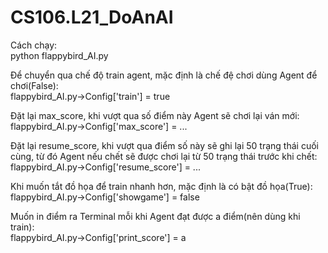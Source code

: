 # CS106.L21_DoAnAI
Cách chạy:  
python flappybird_AI.py

Để chuyển qua chế độ train agent, mặc định là chế đệ chơi dùng Agent để chơi(False):  
flappybird_AI.py->Config['train'] = true  

Đặt lại max_score, khi vượt qua số điểm này Agent sẽ chơi lại ván mới:  
flappybird_AI.py->Config['max_score'] = ...  

Đặt lại resume_score, khi vượt qua điểm số này sẽ ghi lại 50 trạng thái cuối cùng, từ đó Agent nếu chết sẽ được chơi lại từ 50 trạng thái trước khi chết:    
flappybird_AI.py->Config['resume_score'] = ...  

Khi muốn tắt đồ họa để train nhanh hơn, mặc định là có bật đồ họa(True):  
flappybird_AI.py->Config['showgame'] = false  

Muốn in điểm ra Terminal mỗi khi Agent đạt được a điểm(nên dùng khi train):  
flappybird_AI.py->Config['print_score'] = a   
